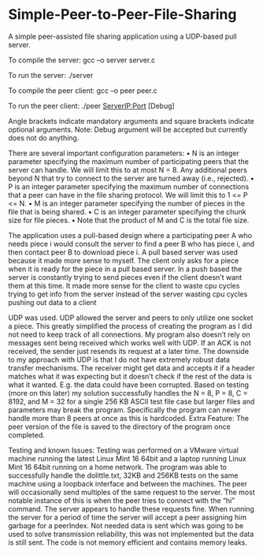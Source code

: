 # Simple-Peer-to-Peer-File-Sharing
A simple peer-assisted file sharing application using a UDP-based pull server.

To compile the server: gcc –o server server.c

To run the server: ./server <N> <P> <C> <Port> <Filename>

To compile the peer client: gcc –o peer peer.c

To run the peer client: ./peer <ServerIP:Port> [Debug]

Angle brackets indicate mandatory arguments and square brackets indicate optional arguments. 
Note: Debug argument will be accepted but currently does not do anything.

There are several important configuration parameters:
•	N is an integer parameter specifying the maximum number of participating peers that the server can handle. 
  We will limit this to at most N = 8. 
  Any additional peers beyond N that try to connect to the server are turned away (i.e., rejected).
•	P is an integer parameter specifying the maximum number of connections that a peer can have in the file sharing protocol. 
  We will limit this to 1 <= P <= N. 
•	M is an integer parameter specifying the number of pieces in the file that is being shared.
•	C is an integer parameter specifying the chunk size for file pieces. 
•	Note that the product of M and C is the total file size.

The application uses a pull-based design where a participating peer A who needs piece i would consult the server to find a 
peer B who has piece i, and then contact peer B to download piece i. A pull based server was used because it made more sense 
to myself. The client only asks for a piece when it is ready for the piece in a pull based server. In a push based the server 
is constantly trying to send pieces even if the client doesn’t want them at this time. 
It made more sense for the client to waste cpu cycles trying to get info from the server instead of the server wasting 
cpu cycles pushing out data to a client

UDP was used. UDP allowed the server and peers to only utilize one socket a piece. 
This greatly simplified the process of creating the program as I did not need to keep track of all connections. 
My program also doesn’t rely on messages sent being received which works well with UDP. 
If an ACK is not received, the sender just resends its request at a later time. 
The downside to my approach with UDP is that I do not have extremely robust data transfer mechanisms. 
The receiver might get data and accepts it if a header matches what it was expecting but it doesn’t check if the rest of the 
data is what it wanted. E.g. the data could have been corrupted. Based on testing (more on this later) my solution 
successfully handles the N = 8, P = 8, C = 8192, and M = 32 for a single 256 KB ASCII test file case but larger files and 
parameters may break the program. Specifically the program can never handle more than 8 peers at once as this is hardcoded.
Extra Feature: The peer version of the file is saved to the directory of the program once completed.

Testing and known Issues:
Testing was performed on a VMware virtual machine running the latest Linux Mint 16 64bit and a laptop running 
Linux Mint 16 64bit running on a home network. 
The program was able to successfully handle the dolittle.txt, 32KB and 256KB tests on the same machine using a loopback 
interface and between the machines. The peer will occasionally send multiples of the same request to the server. 
The most notable instance of this is when the peer tries to connect with the “hi” command. 
The server appears to handle these requests fine. When running the server for a period of time the server will accept a 
peer assigning him garbage for a peerIndex. Not needed data is sent which was going to be used to solve transmission 
reliability, this was not implemented but the data is still sent. The code is not memory efficient and contains memory leaks.
